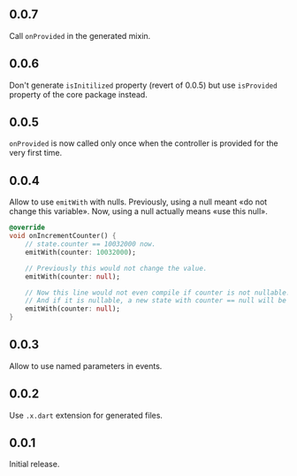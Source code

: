 ## 0.0.7

Call `onProvided` in the generated mixin.

## 0.0.6

Don't generate `isInitilized` property (revert of 0.0.5) but use `isProvided` property of the core package instead.

## 0.0.5

`onProvided` is now called only once when the controller is provided for the very first time.

## 0.0.4

Allow to use `emitWith` with nulls. Previously, using a null meant «do not change this variable». Now, using a null actually means «use this null».

```dart
@override
void onIncrementCounter() {
    // state.counter == 10032000 now.
    emitWith(counter: 10032000);

    // Previously this would not change the value.
    emitWith(counter: null);

    // Now this line would not even compile if counter is not nullable!
    // And if it is nullable, a new state with counter == null will be emitted.
    emitWith(counter: null);
}
```

## 0.0.3

Allow to use named parameters in events.

## 0.0.2

Use `.x.dart` extension for generated files.

## 0.0.1

Initial release.